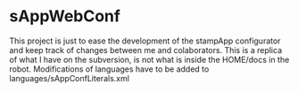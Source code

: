 # sAppWebConf
This project is just to ease the development of the stampApp configurator and keep track of changes between me and colaborators.
This is a replica of what I have on the subversion, is not what is inside the HOME/docs in the robot.
Modifications of languages have to be added to languages/sAppConfLiterals.xml
